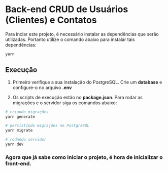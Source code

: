 # Back-end CRUD de Usuários (Clientes) e Contatos

Para inciar este projeto, é necessário instalar as dependências que serão utilizadas. Portanto utilize o comando abaixo para instalar tais dependências:

```bash
yarn
```

## Execução

1. Primeiro verifique a sua instalação do PostgreSQL. Crie um **database** e configure-o no arquivo **.env**

2. Os scripts de execução estão no **package.json**. Para rodar as migrações e o servidor siga os comandos abaixo:

```bash
# criando migrações
yarn generate

# persistindo migrações no PostgreSQL
yarn migrate

# rodando servidor
yarn dev
```

### Agora que já sabe como iniciar o projeto, é hora de inicializar o front-end.

